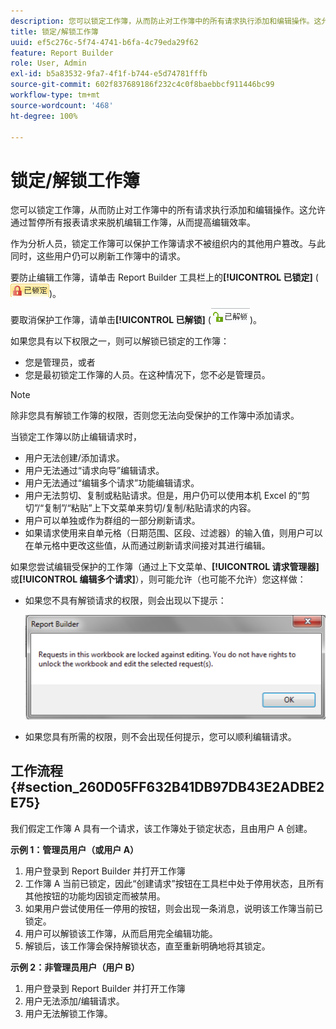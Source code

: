 ```yaml
---
description: 您可以锁定工作簿，从而防止对工作簿中的所有请求执行添加和编辑操作。这允许通过暂停所有报表请求来脱机编辑工作簿，从而提高编辑效率。
title: 锁定/解锁工作簿
uuid: ef5c276c-5f74-4741-b6fa-4c79eda29f62
feature: Report Builder
role: User, Admin
exl-id: b5a83532-9fa7-4f1f-b744-e5d74781fffb
source-git-commit: 602f837689186f232c4c0f8baebbcf911446bc99
workflow-type: tm+mt
source-wordcount: '468'
ht-degree: 100%

---
```


# 锁定/解锁工作簿

您可以锁定工作簿，从而防止对工作簿中的所有请求执行添加和编辑操作。这允许通过暂停所有报表请求来脱机编辑工作簿，从而提高编辑效率。

作为分析人员，锁定工作簿可以保护工作簿请求不被组织内的其他用户篡改。与此同时，这些用户仍可以刷新工作簿中的请求。

要防止编辑工作簿，请单击 Report Builder 工具栏上的&#x200B;**[!UICONTROL 已锁定]** (![](assets/locked_icon.png))。

要取消保护工作簿，请单击&#x200B;**[!UICONTROL 已解锁]** (![](assets/unlocked_icon.png))。

如果您具有以下权限之一，则可以解锁已锁定的工作簿：

* 您是管理员，或者
* 您是最初锁定工作簿的人员。在这种情况下，您不必是管理员。

>[!NOTE]
>
> 除非您具有解锁工作簿的权限，否则您无法向受保护的工作簿中添加请求。

当锁定工作簿以防止编辑请求时，

* 用户无法创建/添加请求。
* 用户无法通过“请求向导”编辑请求。
* 用户无法通过“编辑多个请求”功能编辑请求。
* 用户无法剪切、复制或粘贴请求。但是，用户仍可以使用本机 Excel 的“剪切”/“复制”/“粘贴”上下文菜单来剪切/复制/粘贴请求的内容。
* 用户可以单独或作为群组的一部分刷新请求。
* 如果请求使用来自单元格（日期范围、区段、过滤器）的输入值，则用户可以在单元格中更改这些值，从而通过刷新请求间接对其进行编辑。

如果您尝试编辑受保护的工作簿（通过上下文菜单、**[!UICONTROL 请求管理器]**&#x200B;或&#x200B;**[!UICONTROL 编辑多个请求]**），则可能允许（也可能不允许）您这样做：

* 如果您不具有解锁请求的权限，则会出现以下提示：

   ![](assets/locked_workbook_error.png)

* 如果您具有所需的权限，则不会出现任何提示，您可以顺利编辑请求。

## 工作流程 {#section_260D05FF632B41DB97DB43E2ADBE2E75}

我们假定工作簿 A 具有一个请求，该工作簿处于锁定状态，且由用户 A 创建。

**示例 1：管理员用户（或用户 A）**

1. 用户登录到 Report Builder 并打开工作簿 
1. 工作簿 A 当前已锁定，因此“创建请求”按钮在工具栏中处于停用状态，且所有其他按钮的功能均因锁定而被禁用。
1. 如果用户尝试使用任一停用的按钮，则会出现一条消息，说明该工作簿当前已锁定。
1. 用户可以解锁该工作簿，从而启用完全编辑功能。
1. 解锁后，该工作簿会保持解锁状态，直至重新明确地将其锁定。

**示例 2：非管理员用户（用户 B）**

1. 用户登录到 Report Builder 并打开工作簿 
1. 用户无法添加/编辑请求。
1. 用户无法解锁工作簿。
